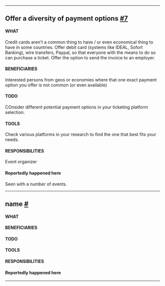 ------ 

## Offer a diversity of payment options [#7](http://github.com/jansche/AccessibleEvents/issues/7)
#### WHAT 
Credit cards aren't a common thing to have / or even economical thing to have in some countries. Offer debit card (systems like IDEAL, Sofort Banking), wire transfers, Paypal, so that everyone with the means to do so can purchase a ticket. Offer the option to send the invoice to an employer.  
#### BENEFICIARIES
Interested persons from geos or economies where that one exact payment option you offer is not common (or even available)
#### TODO
COnsider different potential payment options in your ticketing platform selection.
#### TOOLS
Check various platforms in your research to find the one that best fits your needs. 
#### RESPONSIBILITIES
Event organizer

#### Reportedly happened here
Seen with a number of events.

------ 

## name [#<EnterIssueNumber>](http://github.com/jansche/AccessibleEvents/issues/<EnterIssueNumber>)
#### WHAT 
  
#### BENEFICIARIES

#### TODO

#### TOOLS

#### RESPONSIBILITIES


#### Reportedly happened here


------ 

